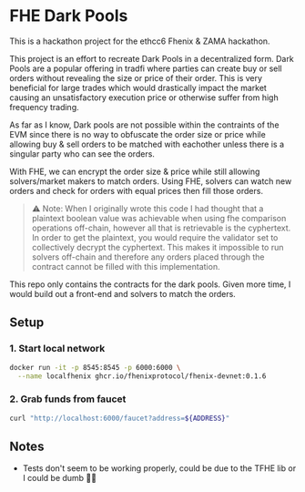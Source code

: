 # FHE Dark Pools

This is a hackathon project for the ethcc6 Fhenix & ZAMA hackathon.

This project is an effort to recreate Dark Pools in a decentralized form.
Dark Pools are a popular offering in tradfi where parties can create buy or sell orders without revealing the size or price of their order.
This is very beneficial for large trades which would drastically impact the market causing an unsatisfactory execution price or otherwise suffer from high frequency trading.

As far as I know, Dark pools are not possible within the contraints of the EVM since there is no way to obfuscate the order size or price while allowing buy & sell orders to be matched with eachother unless there is a singular party who can see the orders.

With FHE, we can encrypt the order size & price while still allowing solvers/market makers to match orders.
Using FHE, solvers can watch new orders and check for orders with equal prices then fill those orders.
> ⚠️ Note: When I originally wrote this code I had thought that a plaintext boolean value was achievable when using fhe comparison operations off-chain, however all that is retrievable is the cyphertext. In order to get the plaintext, you would require the validator set to collectively decrypt the cyphertext. This makes it impossible to run solvers off-chain and therefore any orders placed through the contract cannot be filled with this implementation.

This repo only contains the contracts for the dark pools.
Given more time, I would build out a front-end and solvers to match the orders.

## Setup

### 1. Start local network

```sh
docker run -it -p 8545:8545 -p 6000:6000 \
  --name localfhenix ghcr.io/fhenixprotocol/fhenix-devnet:0.1.6
```

### 2. Grab funds from faucet

```sh
curl "http://localhost:6000/faucet?address=${ADDRESS}"
```

## Notes

- Tests don't seem to be working properly, could be due to the TFHE lib or I could be dumb 🫠🤷
